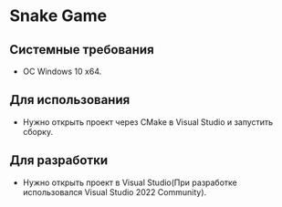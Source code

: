 # Snake Game

## Системные требования
- OC Windows 10 x64.

## Для использования
- Нужно открыть проект через CMake в Visual Studio и запустить сборку.

## Для разработки
- Нужно открыть проект в Visual Studio(При разработке использовался Visual Studio 2022 Community).
